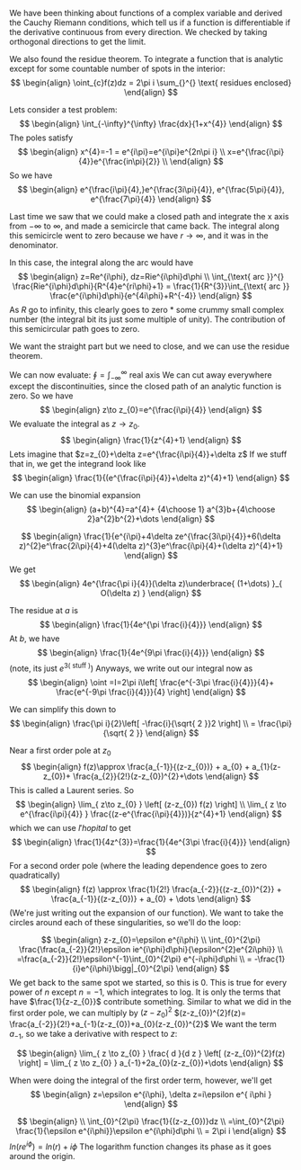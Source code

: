 We have been thinking about functions of a complex variable and derived the Cauchy Riemann conditions, which tell us if a function is differentiable if the derivative continuous from every direction. We checked by taking orthogonal directions to get the limit. 

We also found the residue theorem. To integrate a function that is analytic except for some countable number of spots in the interior:
$$
\begin{align}
\oint_{c}f(z)dz = 2\pi i \sum_{}^{} \text{ residues enclosed}
\end{align}
$$

Lets consider a test problem:
$$
\begin{align}
\int_{-\infty}^{\infty} \frac{dx}{1+x^{4}}
\end{align}
$$
The poles satisfy
$$
\begin{align}
x^{4}=-1 = e^{i\pi}=e^{i\pi}e^{2n\pi i} \\
x=e^{\frac{i\pi}{4}}e^{\frac{in\pi}{2}} \\
\end{align}
$$
So we have
$$
\begin{align}
e^{\frac{i\pi}{4},}e^{\frac{3i\pi}{4}}, e^{\frac{5\pi}{4}}, e^{\frac{7\pi}{4}}
\end{align}
$$

Last time we saw that we could make a closed path and integrate the x axis from $-\infty \text{ to } \infty$, and made a semicircle that came back. The integral along this semicircle went to zero because we have $r\to \infty$, and it was in the denominator. 

In this case, the integral along the arc would have
$$
\begin{align}
z=Re^{i\phi}, dz=Rie^{i\phi}d\phi \\
\int_{\text{ arc }}^{} \frac{Rie^{i\phi}d\phi}{R^{4}e^{ri\phi}+1} = \frac{1}{R^{3}}\int_{\text{ arc }} \frac{e^{i\phi}d\phi}{e^{4i\phi}+R^{-4}}
\end{align}
$$
As $R$ go to infinity, this clearly goes to zero * some crummy small complex number (the integral bit its just some multiple of unity). 
The contribution of this semicircular path goes to zero. 

We want the straight part but we need to close, and we can use the residue theorem.

We can now evaluate:
$\oint=\int_{-\infty}^{\infty} \text{ real axis }$
We can cut away everywhere except the discontinuities, since the closed path of an analytic function is zero. So we have
$$
\begin{align}
z\to  z_{0}=e^{\frac{i\pi}{4}}
\end{align}
$$
We evaluate the integral as $z\to z_{0}$.
$$
\begin{align}
\frac{1}{z^{4}+1}
\end{align}
$$
Lets imagine that $z=z_{0}+\delta z=e^{\frac{i\pi}{4}}+\delta z$
If we stuff that in, we get the integrand look like
$$
\begin{align}
\frac{1}{(e^{\frac{i\pi}{4}}+\delta z)^{4}+1}
\end{align}
$$

We can use the binomial expansion
$$
\begin{align}
(a+b)^{4}=a^{4}+ {4\choose  1} a^{3}b+{4\choose  2}a^{2}b^{2}+\dots
\end{align}
$$


$$
\begin{align}
\frac{1}{e^{i\pi}+4\delta ze^{\frac{3i\pi}{4}}+6(\delta z)^{2}e^\frac{2i\pi}{4}+4(\delta z)^{3}e^\frac{i\pi}{4}+(\delta z)^{4}+1}
\end{align}
$$
We get
$$
\begin{align}
4e^{\frac{\pi i}{4}}(\delta z)\underbrace{ (1+\dots) }_{ O(\delta z) }
\end{align}
$$


The residue at $a$ is
$$
\begin{align}
\frac{1}{4e^{\pi \frac{i}{4}}}
\end{align}
$$
At $b$, we have
$$
\begin{align}
\frac{1}{4e^{9\pi \frac{i}{4}}}
\end{align}
$$
(note, its just $e^{3 (\text{ stuff })}$)
Anyways, we write out our integral now as
$$
\begin{align}
\oint =I=2\pi i\left[ \frac{e^{-3\pi \frac{i}{4}}}{4}+ \frac{e^{-9\pi \frac{i}{4}}}{4} \right] 
\end{align}
$$

We can simplify this down to
$$
\begin{align}
\frac{\pi i}{2}\left[ -\frac{i}{\sqrt{ 2 }}2 \right] \\
= \frac{\pi}{\sqrt{ 2 }}
\end{align}
$$



Near a first order pole at $z_{0}$
$$
\begin{align}
f(z)\approx \frac{a_{-1}}{(z-z_{0})} + a_{0} + a_{1}(z-z_{0})+ \frac{a_{2}}{2!}(z-z_{0})^{2}+\dots
\end{align}
$$
This is called a Laurent series.
So 
$$
\begin{align}
\lim_{ z\to  z_{0} } \left[ (z-z_{0}) f(z) \right]   \\
\lim_{ z \to e^{\frac{i\pi}{4}} }  \frac{(z-e^{\frac{i\pi}{4}})}{z^{4}+1}
\end{align}
$$
which we can use $l'hopital$ to get
$$
\begin{align}
\frac{1}{4z^{3}}=\frac{1}{4e^{3\pi \frac{i}{4}}}
\end{align}
$$
For a second order pole (where the leading dependence goes to zero quadratically)
$$
\begin{align}
f(z) \approx \frac{1}{2!} \frac{a_{-2}}{(z-z_{0})^{2}} + \frac{a_{-1}}{(z-z_{0})} + a_{0} + \dots
\end{align}
$$
(We're just writing out the expansion of our function).
We want to take the circles around each of these singularities, so we'll do the loop:

$$
\begin{align}
z-z_{0}=\epsilon e^{i\phi} \\
\int_{0}^{2\pi} \frac{\frac{a_{-2}}{2!}\epsilon ie^{i\phi}d\phi}{\epsilon^{2}e^{2i\phi}} \\
=\frac{a_{-2}}{2!}\epsilon^{-1}\int_{0}^{2\pi} e^{-i\phi}d\phi \\
= -\frac{1}{i}e^{i\phi}\bigg|_{0}^{2\pi}  
\end{align}
$$
We get back to the same spot we started, so this is $0$. This is true for every power of $n$ except $n=-1$, which integrates to log. It is only the terms that have $\frac{1}{z-z_{0}}$ contribute something. 
Similar to what we did in the first order pole, we can multiply by $(z-z_{0})^{2}$
$(z-z_{0})^{2}f(z)= \frac{a_{-2}}{2!}+a_{-1}(z-z_{0})+a_{0}(z-z_{0})^{2}$
We want the term $a_{-1}$, so we take a derivative with respect to $z$:

$$
\begin{align}
\lim_{ z \to z_{0} } \frac{ d }{d z } \left[ (z-z_{0})^{2}f(z) \right] = \lim_{ z \to z_{0} } a_{-1}+2a_{0}(z-z_{0})+\dots
\end{align}
$$

When were doing the integral of the first order term, however, we'll get
$$
\begin{align}
z=\epsilon e^{i\phi}, \delta z=i\epsilon e^{ i\phi }
\end{align}
$$

$$
\begin{align} \\
\int_{0}^{2\pi} \frac{1}{(z-z_{0})}dz \\
=\int_{0}^{2\pi} \frac{1}{\epsilon e^{i\phi}}\epsilon e^{i\phi}d\phi \\
= 2\pi i
\end{align}
$$
$ln(re^{i\phi})=ln(r)+i\phi$
The logarithm function changes its phase as it goes around the origin. 

